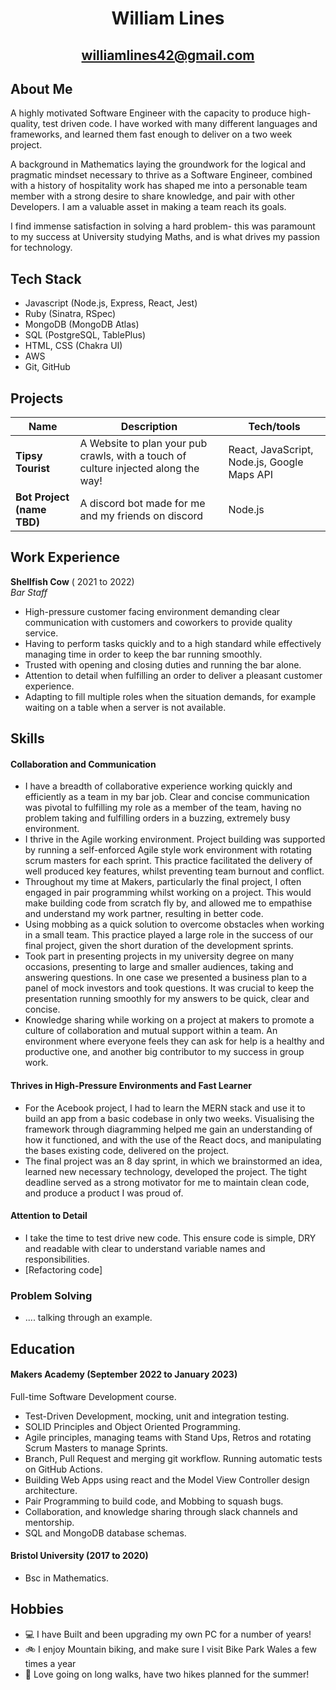 <div align="center">

# William Lines

## williamlines42@gmail.com

</div>

## About Me

A highly motivated Software Engineer with the capacity to produce high-quality, test driven code. I have worked with many different languages and frameworks, and learned them fast enough to deliver on a two week project.

A background in Mathematics laying the groundwork for the logical and pragmatic mindset necessary to thrive as a Software Engineer, combined with a history of hospitality work has shaped me into a personable team member with a strong desire to share knowledge, and pair with other Developers. I am a valuable asset in making a team reach its goals.

I find immense satisfaction in solving a hard problem- this was paramount to my success at University studying Maths, and is what drives my passion for technology.

## Tech Stack

- Javascript (Node.js, Express, React, Jest)
- Ruby (Sinatra, RSpec)
- MongoDB (MongoDB Atlas)
- SQL (PostgreSQL, TablePlus)
- HTML, CSS (Chakra UI)
- AWS
- Git, GitHub

## Projects

| Name                       | Description                                                                        | Tech/tools                                  |
| -------------------------- | ---------------------------------------------------------------------------------- | ------------------------------------------- |
| **Tipsy Tourist**          | A Website to plan your pub crawls, with a touch of culture injected along the way! | React, JavaScript, Node.js, Google Maps API |
| **Bot Project (name TBD)** | A discord bot made for me and my friends on discord                                | Node.js                                     |

## Work Experience

**Shellfish Cow** ( 2021 to 2022)  
_Bar Staff_

- High-pressure customer facing environment demanding clear communication with customers and coworkers to provide quality service.
- Having to perform tasks quickly and to a high standard while effectively managing time in order to keep the bar running smoothly.
- Trusted with opening and closing duties and running the bar alone.
- Attention to detail when fulfilling an order to deliver a pleasant customer experience.
- Adapting to fill multiple roles when the situation demands, for example waiting on a table when a server is not available.

## Skills

#### Collaboration and Communication

<!-- PICK THE BEST OF THESE!!! -->

- I have a breadth of collaborative experience working quickly and efficiently as a team in my bar job. Clear and concise communication was pivotal to fulfilling my role as a member of the team, having no problem taking and fulfilling orders in a buzzing, extremely busy environment.
- I thrive in the Agile working environment. Project building was supported by running a self-enforced Agile style work environment with rotating scrum masters for each sprint. This practice facilitated the delivery of well produced key features, whilst preventing team burnout and conflict.
- Throughout my time at Makers, particularly the final project, I often engaged in pair programming whilst working on a project. This would make building code from scratch fly by, and allowed me to empathise and understand my work partner, resulting in better code.
- Using mobbing as a quick solution to overcome obstacles when working in a small team. This practice played a large role in the success of our final project, given the short duration of the development sprints.
- Took part in presenting projects in my university degree on many occasions, presenting to large and smaller audiences, taking and answering questions. In one case we presented a business plan to a panel of mock investors and took questions. It was crucial to keep the presentation running smoothly for my answers to be quick, clear and concise.
- Knowledge sharing while working on a project at makers to promote a culture of collaboration and mutual support within a team. An environment where everyone feels they can ask for help is a healthy and productive one, and another big contributor to my success in group work.

#### Thrives in High-Pressure Environments and Fast Learner

- For the Acebook project, I had to learn the MERN stack and use it to build an app from a basic codebase in only two weeks. Visualising the framework through diagramming helped me gain an understanding of how it functioned, and with the use of the React docs, and manipulating the bases existing code, delivered on the project.
- The final project was an 8 day sprint, in which we brainstormed an idea, learned new necessary technology, developed the project. The tight deadline served as a strong motivator for me to maintain clean code, and produce a product I was proud of.

#### Attention to Detail

- I take the time to test drive new code. This ensure code is simple, DRY and readable with clear to understand variable names and responsibilities.
- [Refactoring code]

### Problem Solving

- .... talking through an example.

## Education

#### Makers Academy (September 2022 to January 2023)

Full-time Software Development course.

- Test-Driven Development, mocking, unit and integration testing. 
- SOLID Principles and Object Oriented Programming.
- Agile principles, managing teams with Stand Ups, Retros and rotating Scrum Masters to manage Sprints.
- Branch, Pull Request and merging git workflow. Running automatic tests on GitHub Actions.
- Building Web Apps using react and the Model View Controller design architecture.
- Pair Programming to build code, and Mobbing to squash bugs.
- Collaboration, and knowledge sharing through slack channels and mentorship.
- SQL and MongoDB database schemas.

#### Bristol University (2017 to 2020)

- Bsc in Mathematics.

## Hobbies

- :computer: I have Built and been upgrading my own PC for a number of years!
- :bike: I enjoy Mountain biking, and make sure I visit Bike Park Wales a few times a year
- 🥾 Love going on long walks, have two hikes planned for the summer!
